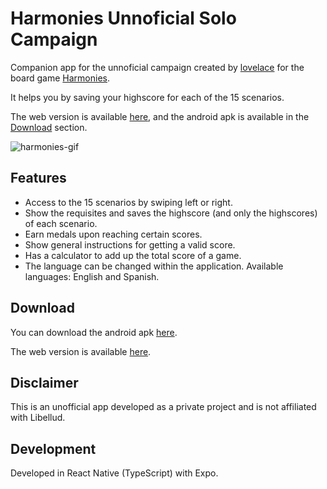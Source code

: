 # Harmonies Unnoficial Solo Campaign

Companion app for the unnoficial campaign created by [lovelace](https://boardgamegeek.com/filepage/278347/melodies-solo-scenarios) for the board game [Harmonies](https://www.libellud.com/en/our-games/harmonies/). 

It helps you by saving your highscore for each of the 15 scenarios.

The web version is available [here](https://miguel-saiph.github.io/harmonies-solo-companion/), and the android apk is available in the [Download](#download) section.

![harmonies-gif](https://github.com/user-attachments/assets/0871c359-0b28-4dd8-b1ac-bdc07ca1f723)

## Features

* Access to the 15 scenarios by swiping left or right.
* Show the requisites and saves the highscore (and only the highscores) of each scenario.
* Earn medals upon reaching certain scores.
* Show general instructions for getting a valid score.
* Has a calculator to add up the total score of a game.
* The language can be changed within the application. Available languages: English and Spanish.

## Download

You can download the android apk [here](https://github.com/miguel-saiph/harmonies-solo-companion/releases/tag/v.1.0.0).

The web version is available [here](https://miguel-saiph.github.io/harmonies-solo-companion/).

## Disclaimer

This is an unofficial app developed as a private project and is not affiliated with Libellud.

## Development

Developed in React Native (TypeScript) with Expo.
